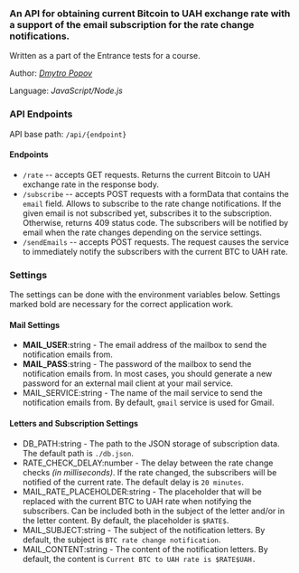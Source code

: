 ### An API for obtaining current Bitcoin to UAH exchange rate with a support of the email subscription for the rate change notifications.
Written as a part of the Entrance tests for a course.

Author: [*Dmytro Popov*](https://github.com/mitryp)

Language: *JavaScript/Node.js*

### API Endpoints
API base path: `/api/{endpoint}`

#### Endpoints
* `/rate` -- accepts GET requests. Returns the current Bitcoin to UAH exchange rate in the response body.
* `/subscribe` -- accepts POST requests with a formData that contains the `email` field. Allows to subscribe to the 
rate change notifications. If the given email is not subscribed yet, subscribes it to the subscription. Otherwise, 
returns 409 status code. The subscribers will be notified by email when the rate changes depending on the service settings.
* `/sendEmails` -- accepts POST requests. The request causes the service to immediately notify the subscribers
with the current BTC to UAH rate.

### Settings
The settings can be done with the environment variables below.
Settings marked bold are necessary for the correct application work.

#### Mail Settings
* **MAIL_USER**:string - The email address of the mailbox to send the notification emails from.
* **MAIL_PASS**:string - The password of the mailbox to send the notification emails from. In most cases, you should generate 
a new password for an external mail client at your mail service.
* MAIL_SERVICE:string - The name of the mail service to send the notification emails from. By default, `gmail` service is used for Gmail.

#### Letters and Subscription Settings
* DB_PATH:string - The path to the JSON storage of subscription data.
  The default path is `./db.json`.
* RATE_CHECK_DELAY:number - The delay between the rate change checks *(in milliseconds)*. 
  If the rate changed, the subscribers will be notified of the current rate.
  The default delay is `20 minutes`.
* MAIL_RATE_PLACEHOLDER:string - The placeholder that will be replaced with the current BTC to UAH rate when notifying the subscribers.
Can be included both in the subject of the letter and/or in the letter content.
By default, the placeholder is `$RATE$`.
* MAIL_SUBJECT:string - The subject of the notification letters. By default, the subject is `BTC rate change notification`.
* MAIL_CONTENT:string - The content of the notification letters. By default, the content is `Current BTC to UAH rate is $RATE$UAH.`
